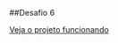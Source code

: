 ##Desafio 6

[Veja o projeto funcionando](https://gabyvictoria0122.github.io/Desafio6-Order-Summary/)
